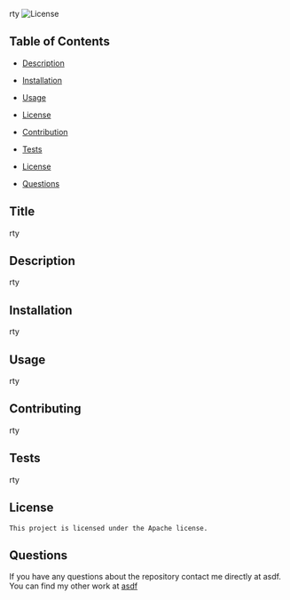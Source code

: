 rty
  ![License](https://img.shields.io/badge/License-Apache-blue.svg)
  ## Table of Contents

  * [Description](#description)

  * [Installation](#installation)

  * [Usage](#usage)

 * [License](#license) 

  * [Contribution](#contribution)

  * [Tests](#tests)

  * [License](#license)

  * [Questions](#questions)


## Title
rty

## Description
rty

## Installation
rty

## Usage 
rty

## Contributing
rty

## Tests
rty

## License
    This project is licensed under the Apache license.


## Questions 

If you have any questions about the repository contact me directly at asdf.
You can find my other work at [asdf](https://github.com/asdf/)
